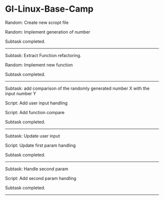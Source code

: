 # Gl-Linux-Base-Camp

Random: Create new scropt file

Random: Implement generation of number

Subtask completed.

---

Subtask: Extract Function refactoring.

Random: Implement new function

Subtask completed.

---

Subtask: add comparison of the randomly generated number X with the input number Y

Script: Add user input handling

Script: Add function compare

Subtask completed.

---

Subtask: Update user input

Script: Update first param handling

Subtask completed.

---

Subtask: Handle second param

Script: Add second param handling

Subtask completed.

---

